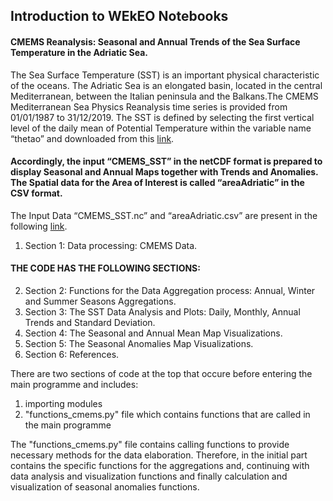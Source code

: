 ## Introduction to WEkEO Notebooks


#### CMEMS Reanalysis: Seasonal and Annual Trends of the Sea Surface Temperature in the Adriatic Sea.
The Sea Surface Temperature (SST) is an important physical characteristic of the oceans. The Adriatic Sea is an elongated basin, located in the central Mediterranean, between the Italian peninsula and the Balkans.The CMEMS Mediterranean Sea Physics Reanalysis time series is provided from 01/01/1987 to 31/12/2019. The SST is defined by selecting the first vertical level of the daily mean of Potential Temperature within the variable name “thetao” and downloaded from this [link](https://resources.marine.copernicus.eu/product-download/MEDSEA_MULTIYEAR_PHY_006_004).  

#### Accordingly, the input “CMEMS_SST” in the netCDF format is prepared to display Seasonal and Annual Maps together with Trends and Anomalies. The Spatial data for the Area of Interest is called “areaAdriatic” in the CSV format. 
The Input Data “CMEMS_SST.nc” and “areaAdriatic.csv” are present in the following [link](https://drive.google.com/drive/u/0/folders/1D1kQBpmnS4r2Dhq7f8bkhWXC_WF8gIkD).

1) Section 1: Data processing: CMEMS Data.

#### THE CODE HAS THE FOLLOWING SECTIONS:

2) Section 2: Functions for the Data Aggregation process: Annual, Winter and Summer Seasons Aggregations.
3) Section 3: The SST Data Analysis and Plots: Daily, Monthly, Annual Trends and Standard Deviation.
4) Section 4: The Seasonal and Annual Mean Map Visualizations.
5) Section 5: The Seasonal Anomalies Map Visualizations.
6) Section 6: References.



There are two sections of code at the top that occure before entering the main programme and includes:

1. importing modules
2. "functions_cmems.py" file which contains functions that are called in the main programme

The "functions_cmems.py" file contains calling functions to provide necessary methods for the data elaboration.
Therefore, in the initial part contains the specific functions for the aggregations and, continuing with data analysis and visualization functions and finally calculation and visualization of seasonal anomalies functions.
